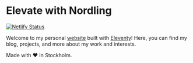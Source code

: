 # Elevate with Nordling

[![Netlify Status](https://api.netlify.com/api/v1/badges/0cd9f528-2678-4158-9791-92ee95344ba1/deploy-status)](https://app.netlify.com/sites/nordling/deploys)

Welcome to my personal [website](https://nordling.xyz) built with [Eleventy](https://www.11ty.dev/)! Here, you can find my blog, projects, and more about my work and interests.

Made with ❤️ in Stockholm.
